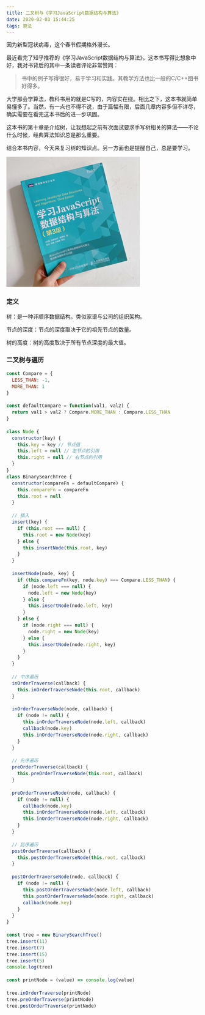 ```yaml
---
title: 二叉树与《学习JavaScript数据结构与算法》
date: 2020-02-03 15:44:25
tags: 算法
---
```




因为新型冠状病毒，这个春节假期格外漫长。

最近看完了知乎推荐的《学习JavaScript数据结构与算法》。这本书写得比想象中好，我对书背后的其中一条读者评论非常赞同：

>书中的例子写得很好，易于学习和实践。其教学方法也比一般的C/C++图书好得多。

大学那会学算法，教科书用的就是C写的，内容实在绕。相比之下，这本书就简单易懂多了。当然，有一点也不得不说，由于篇幅有限，后面几章内容多但不详尽，确实需要在看完这本书后的进一步巩固。

这本书的第十章是介绍树，让我想起之前有次面试要求手写树相关的算法——不论什么时候，经典算法知识总是那么重要。

结合本书内容，今天来复习树的知识点。另一方面也是提醒自己，总是要学习。

<!-- more -->

![](/images/11.png)

### 定义

树：是一种非顺序数据结构。类似家谱与公司的组织架构。

节点的深度：节点的深度取决于它的祖先节点的数量。

树的高度：树的高度取决于所有节点深度的最大值。



### 二叉树与遍历

```javascript
const Compare = {
  LESS_THAN: -1,
  MORE_THAN: 1
}

const defaultCompare = function(val1, val2) {
  return val1 > val2 ? Compare.MORE_THAN : Compare.LESS_THAN
}

class Node {
  constructor(key) {
    this.key = key // 节点值
    this.left = null // 左节点的引用
    this.right = null // 右节点的引用
  }
}
class BinarySearchTree {
  constructor(compareFn = defaultCompare) {
    this.compareFn = compareFn
    this.root = null
  }

  // 插入
  insert(key) {
    if (this.root === null) {
      this.root = new Node(key)
    } else {
      this.insertNode(this.root, key)
    }
  }

  insertNode(node, key) {
    if (this.compareFn(key, node.key) === Compare.LESS_THAN) {
      if (node.left === null) {
        node.left = new Node(key)
      } else {
        this.insertNode(node.left, key)
      }
    } else {
      if (node.right === null) {
        node.right = new Node(key)
      } else {
        this.insertNode(node.right, key)
      }
    }
  }

  // 中序遍历
  inOrderTraverse(callback) {
    this.inOrderTraverseNode(this.root, callback)
  }

  inOrderTraverseNode(node, callback) {
    if (node != null) {
      this.inOrderTraverseNode(node.left, callback)
      callback(node.key)
      this.inOrderTraverseNode(node.right, callback)
    }
  }

  // 先序遍历
  preOrderTraverse(callback) {
    this.preOrderTraverseNode(this.root, callback)
  }

  preOrderTraverseNode(node, callback) {
    if (node != null) {
      callback(node.key)
      this.inOrderTraverseNode(node.left, callback)
      this.inOrderTraverseNode(node.right, callback)
    }
  }

  // 后序遍历
  postOrderTraverse(callback) {
    this.postOrderTraverseNode(this.root, callback)
  }

  postOrderTraverseNode(node, callback) {
    if (node != null) {
      this.postOrderTraverseNode(node.left, callback)
      this.postOrderTraverseNode(node.right, callback)
      callback(node.key)
    }
  }
}

const tree = new BinarySearchTree()
tree.insert(11)
tree.insert(7)
tree.insert(15)
tree.insert(5)
console.log(tree)

const printNode = (value) => console.log(value)

tree.inOrderTraverse(printNode)
tree.preOrderTraverse(printNode)
tree.postOrderTraverse(printNode)
```



